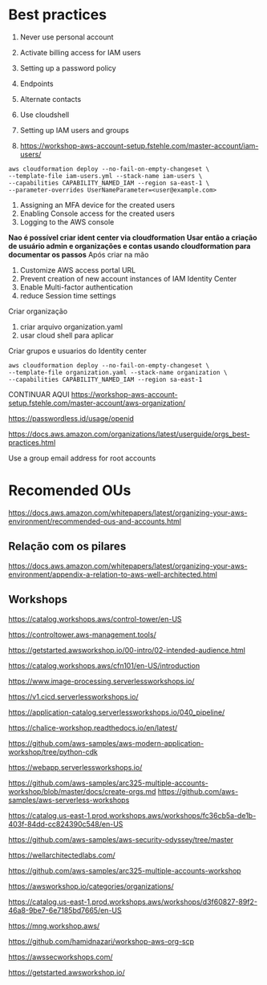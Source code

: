 # Best practices
1. Never use personal account
2. Activate billing access for IAM users
3. Setting up a password policy
4. Endpoints
5. Alternate contacts

1. Use cloudshell
2. Setting up IAM users and groups
3. https://workshop-aws-account-setup.fstehle.com/master-account/iam-users/

```
aws cloudformation deploy --no-fail-on-empty-changeset \
--template-file iam-users.yml --stack-name iam-users \
--capabilities CAPABILITY_NAMED_IAM --region sa-east-1 \
--parameter-overrides UserNameParameter=<user@example.com>
```

1. Assigning an MFA device for the created users
2. Enabling Console access for the created users
3. Logging to the AWS console

**Nao é possível criar ident center via cloudformation**
**Usar então a criação de usuário admin e organizações e contas usando cloudformation para documentar os passos**
Após criar na mão
1. Customize AWS access portal URL
2. Prevent creation of new account instances of IAM Identity Center
3. Enable Multi-factor authentication
4. reduce Session time settings

Criar organização
1. criar arquivo organization.yaml
2. usar cloud shell para aplicar

Criar grupos e usuarios do Identity center


```
aws cloudformation deploy --no-fail-on-empty-changeset \
--template-file organization.yaml --stack-name organization \
--capabilities CAPABILITY_NAMED_IAM --region sa-east-1
```

CONTINUAR AQUI
https://workshop-aws-account-setup.fstehle.com/master-account/aws-organization/






https://passwordless.id/usage/openid

https://docs.aws.amazon.com/organizations/latest/userguide/orgs_best-practices.html

Use a group email address for root accounts

# Recomended OUs
https://docs.aws.amazon.com/whitepapers/latest/organizing-your-aws-environment/recommended-ous-and-accounts.html

## Relação com os pilares
https://docs.aws.amazon.com/whitepapers/latest/organizing-your-aws-environment/appendix-a-relation-to-aws-well-architected.html

## Workshops
https://catalog.workshops.aws/control-tower/en-US

https://controltower.aws-management.tools/

https://getstarted.awsworkshop.io/00-intro/02-intended-audience.html

https://catalog.workshops.aws/cfn101/en-US/introduction


https://www.image-processing.serverlessworkshops.io/

https://v1.cicd.serverlessworkshops.io/

https://application-catalog.serverlessworkshops.io/040_pipeline/

https://chalice-workshop.readthedocs.io/en/latest/

https://github.com/aws-samples/aws-modern-application-workshop/tree/python-cdk

https://webapp.serverlessworkshops.io/

https://github.com/aws-samples/arc325-multiple-accounts-workshop/blob/master/docs/create-orgs.md
https://github.com/aws-samples/aws-serverless-workshops

https://catalog.us-east-1.prod.workshops.aws/workshops/fc36cb5a-de1b-403f-84dd-cc824390c548/en-US

https://github.com/aws-samples/aws-security-odyssey/tree/master

https://wellarchitectedlabs.com/

https://github.com/aws-samples/arc325-multiple-accounts-workshop

https://awsworkshop.io/categories/organizations/

https://catalog.us-east-1.prod.workshops.aws/workshops/d3f60827-89f2-46a8-9be7-6e7185bd7665/en-US

https://mng.workshop.aws/

https://github.com/hamidnazari/workshop-aws-org-scp

https://awssecworkshops.com/

https://getstarted.awsworkshop.io/
